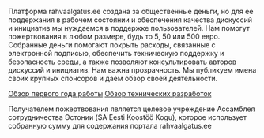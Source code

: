 Платформа rahvaalgatus.ee создана за общественные деньги, но для ее поддержания в рабочем состоянии и обеспечения качества дискуссий и инициатив мы нуждаемся в поддержке пользователей. Нам помогут пожертвования в любом размере, будь то 5, 50 или 500 евро. Собранные деньги помогают покрыть расходы, связанные с электронной подписью, обеспечить техническую поддержку и безопасность среды, а также позволяют консультировать авторов дискуссий и инициатив. Нам важна прозрачность. Мы публикуем имена своих крупных спонсоров и даем обзор своей деятельности.

[Обзор первого года работы](http://help.rahvaalgatus.ee/abi/rahvaalgatusveebi-esitlus)
[Обзор технических разработок](https://github.com/rahvaalgatus/rahvaalgatus/projects/4)

Получателем пожертвования является целевое учреждение Ассамблея сотрудничества Эстонии (SA Eesti Koostöö Kogu), которое использует собранную сумму для содержания портала rahvaalgatus.ee
